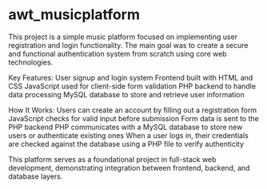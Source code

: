 # awt_musicplatform
This project is a simple music platform focused on implementing user registration and login functionality. The main goal was to create a secure and functional authentication system from scratch using core web technologies.

Key Features:
User signup and login system
Frontend built with HTML and CSS
JavaScript used for client-side form validation
PHP backend to handle data processing
MySQL database to store and retrieve user information

How It Works:
Users can create an account by filling out a registration form
JavaScript checks for valid input before submission
Form data is sent to the PHP backend
PHP communicates with a MySQL database to store new users or authenticate existing ones
When a user logs in, their credentials are checked against the database using a PHP file to verify authenticity

This platform serves as a foundational project in full-stack web development, demonstrating integration between frontend, backend, and database layers.
